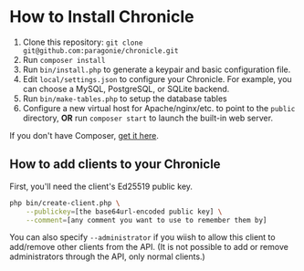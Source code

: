 # How to Install Chronicle

1. Clone this repository: `git clone git@github.com:paragonie/chronicle.git`
2. Run `composer install`
3. Run `bin/install.php` to generate a keypair and basic configuration file.
4. Edit `local/settings.json` to configure your Chronicle. For example, you
   can choose a MySQL, PostgreSQL, or SQLite backend.
5. Run `bin/make-tables.php` to setup the database tables 
6. Configure a new virtual host for Apache/nginx/etc. to point to the `public`
   directory, **OR** run `composer start` to launch the built-in web server.

If you don't have Composer, [get it here](https://getcomposer.org/download/).

## How to add clients to your Chronicle

First, you'll need the client's Ed25519 public key.

```sh
php bin/create-client.php \
    --publickey=[the base64url-encoded public key] \
    --comment=[any comment you want to use to remember them by]
```

You can also specify `--administrator` if you wiish to allow this client to add/remove
other clients from the API. (It is not possible to add or remove administrators through
the API, only normal clients.)

